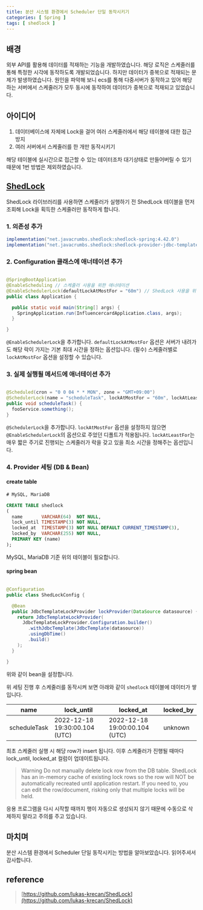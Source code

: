 ```yaml
---
title: 분산 시스템 환경에서 Scheduler 단일 동작시키기
categories: [ Spring ]
tags: [ shedlock ]
---
```


## 배경

외부 API를 활용해 데이터를 적재하는 기능을 개발하였습니다. 해당 로직은 스케줄러를 통해 특정한 시각에 동작하도록 개발되었습니다.
하지만 데이터가 중복으로 적재되는 문제가 발생하였습니다.
원인을 파악해 보니 ecs를 통해 다중서버가 동작하고 있어 해당하는 서버에서 스케줄러가 모두 동시에 동작하여 데이터가 중복으로 적재되고 있었습니다.

## 아이디어

1. 데이터베이스에 자체에 Lock을 걸어 여러 스케줄러에서 해당 테이블에 대한 접근 방지
2. 여러 서버에서 스케줄러를 한 개만 동작시키기

해당 테이블에 실시간으로 접근할 수 있는 데이터조차 대기상태로 만들어버릴 수 있기 때문에 1번 방법은 제외하였습니다.

## [ShedLock](https://github.com/lukas-krecan/ShedLock)

ShedLock 라이브러리를 사용하면 스케줄러가 실행하기 전 ShedLock 테이블을 먼저 조회해 Lock을 획득한 스케줄러만 동작하게 합니다.

### 1. 의존성 추가

```groovy
implementation("net.javacrumbs.shedlock:shedlock-spring:4.42.0")
implementation("net.javacrumbs.shedlock:shedlock-provider-jdbc-template:4.42.0")
```

### 2. Configuration 클래스에 애너테이션 추가

```java

@SpringBootApplication
@EnableScheduling // 스케줄러 사용을 위한 애너테이션
@EnableSchedulerLock(defaultLockAtMostFor = "60m") // ShedLock 사용을 위한 애너테이션
public class Application {

  public static void main(String[] args) {
    SpringApplication.run(InfluencercardApplication.class, args);
  }

}
```

`@EnableSchedulerLock`을 추가합니다. `defaultLockAtMostFor` 옵션은 서버가 내려가도 해당 락이 가지는 기본 최대 시간을 정하는 옵션입니다. (필수)
스케줄러별로 `lockAtMostFor` 옵션을 설정할 수 있습니다.

### 3. 실제 실행될 메서드에 애너테이션 추가

```java

@Scheduled(cron = "0 0 04 * * MON", zone = "GMT+09:00")
@SchedulerLock(name = "scheduleTask", lockAtMostFor = "60m", lockAtLeastFor = "30m")
public void scheduleTask() {
  fooService.something();
}
```

`@SchedulerLock`을 추가합니다. `lockAtMostFor` 옵션을 설정하지 않으면 `@EnableSchedulerLock`의 옵션으로 주었던 디폴트가 적용됩니다.
`lockAtLeastFor`는 매우 짧은 주기로 진행되는 스케줄러가 락을 갖고 있을 최소 시간을 정해주는 옵션입니다.

### 4. Provider 세팅 (DB & Bean)

#### create table

```sql
# MySQL, MariaDB

CREATE TABLE shedlock
(
  name       VARCHAR(64)  NOT NULL,
  lock_until TIMESTAMP(3) NOT NULL,
  locked_at  TIMESTAMP(3) NOT NULL DEFAULT CURRENT_TIMESTAMP(3),
  locked_by  VARCHAR(255) NOT NULL,
  PRIMARY KEY (name)
);
```

MySQL, MariaDB 기준 위의 테이블이 필요합니다.

#### spring bean

```java

@Configuration
public class ShedLockConfig {

  @Bean
  public JdbcTemplateLockProvider lockProvider(DataSource datasource) {
    return JdbcTemplateLockProvider(
      JdbcTemplateLockProvider.Configuration.builder()
        .withJdbcTemplate(JdbcTemplate(datasource))
        .usingDbTime()
        .build()
    );
  }

}
```

위와 같이 bean을 설정합니다.

위 세팅 진행 후 스케줄러를 동작시켜 보면 아래와 같이 `shedlock` 테이블에 데이터가 쌓입니다.

| name         | lock_until                    | locked_at                     | locked_by |
|--------------|-------------------------------|-------------------------------|-----------|
| scheduleTask | 2022-12-18 19:30:00.104 (UTC) | 2022-12-18 19:00:00.104 (UTC) | unknown   |

최초 스케줄러 실행 시 해당 row가 insert 됩니다. 이후 스케줄러가 진행될 때마다 lock_until, locked_at 컬럼이 업데이트됩니다.

> Warning Do not manually delete lock row from the DB table. ShedLock has an in-memory cache of existing lock rows so
> the row will NOT be automatically recreated until application restart. If you need to, you can edit the row/document,
> risking only that multiple locks will be held.

응용 프로그램을 다시 시작할 때까지 행이 자동으로 생성되지 않기 때문에 수동으로 삭제하지 말라고 주의를 주고 있습니다.

## 마치며

분산 시스템 환경에서 Scheduler 단일 동작시키는 방법을 알아보았습니다. 읽어주셔서 감사합니다.

## reference
> [https://github.com/lukas-krecan/ShedLock](https://github.com/lukas-krecan/ShedLock)
